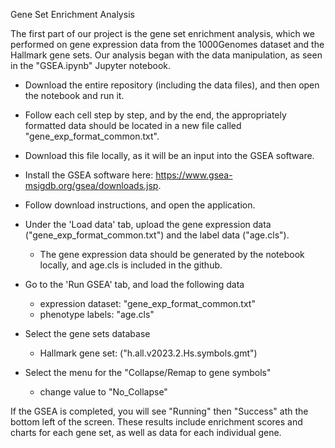 Gene Set Enrichment Analysis


The first part of our project is the gene set enrichment analysis, which we performed on gene expression data from the 1000Genomes dataset and the Hallmark gene sets. Our analysis began with the data manipulation, as seen in the "GSEA.ipynb" Jupyter notebook.

- Download the entire repository (including the data files), and then open the notebook and run it.
- Follow each cell step by step, and by the end, the appropriately formatted data should be located in a new file called "gene_exp_format_common.txt".
- Download this file locally, as it will be an input into the GSEA software.

- Install the GSEA software here: https://www.gsea-msigdb.org/gsea/downloads.jsp.
- Follow download instructions, and open the application.
- Under the 'Load data' tab, upload the gene expression data ("gene_exp_format_common.txt") and the label data ("age.cls").
    - The gene expression data should be generated by the notebook locally, and age.cls is included in the github.
- Go to the 'Run GSEA' tab, and load the following data
    - expression dataset: "gene_exp_format_common.txt"
    - phenotype labels: "age.cls"
- Select the gene sets database
    - Hallmark gene set: ("h.all.v2023.2.Hs.symbols.gmt")
- Select the menu for the "Collapse/Remap to gene symbols"
    - change value to "No_Collapse"

If the GSEA is completed, you will see "Running" then "Success" ath the bottom left of the screen.
These results include enrichment scores and charts for each gene set, as well as data for each individual gene. 
